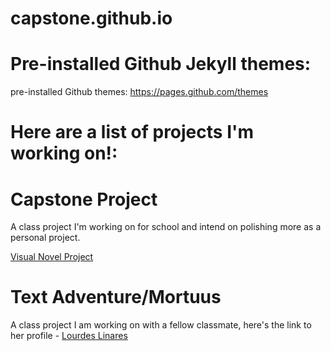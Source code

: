 # capstone.github.io

Pre-installed Github Jekyll themes: 
=======
pre-installed Github themes: https://pages.github.com/themes

# Here are a list of projects I'm working on!:


# Capstone Project
A class project I'm working on for school and intend on polishing more as a personal project.

<a href="https://github.com/CiaraM100104/CTS-285-VN"> Visual Novel Project</a>
# Text Adventure/Mortuus
A class project I am working on with a fellow classmate, here's the link to her profile - <a href="https://github.com/GothicLolita229"> Lourdes Linares</a>

